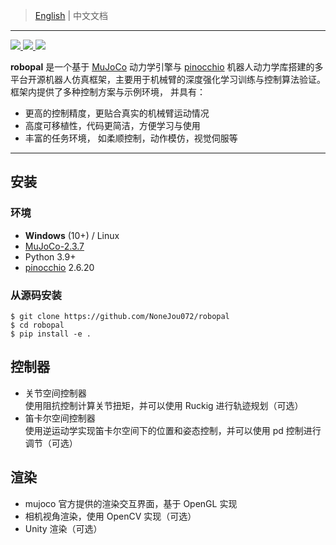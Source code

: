 <!-- Author: Haoran Zhou-->
<!-- date: 04.01.2023 -->
> [English](README.md) | 中文文档
---
<p>
  <a href="https://codeup.teambition.com/62219d81e4c44077bd46bffe/RoboIMI/tree/master" alt="GitHub">
    <img src="https://img.shields.io/github/actions/workflow/status/deepmind/mujoco/build.yml?branch=main">
  </a>
  <a href="https://mujoco.readthedocs.io/" alt="Documentation">
    <img src="https://readthedocs.org/projects/mujoco/badge/?version=latest">
  </a>
  <a href="https://codeup.teambition.com/62219d81e4c44077bd46bffe/RoboIMI/tree/master" alt="License">
    <img src="https://img.shields.io/github/license/deepmind/mujoco">
  </a>
</p>

**robopal** 是一个基于 [MuJoCo](http://mujoco.org/) 动力学引擎与 [pinocchio](https://gepettoweb.laas.fr/doc/stack-of-tasks/pinocchio/master/doxygen-html/index.html) 机器人动力学库搭建的多平台开源机器人仿真框架，主要用于机械臂的深度强化学习训练与控制算法验证。框架内提供了多种控制方案与示例环境，
并具有：
* 更高的控制精度，更贴合真实的机械臂运动情况
* 高度可移植性，代码更简洁，方便学习与使用
* 丰富的任务环境， 如柔顺控制，动作模仿，视觉伺服等

---
## 安装  

### 环境

* **Windows** (10+) / Linux
* [MuJoCo-2.3.7](http://mujoco.org/)
* Python 3.9+
* [pinocchio](https://gepettoweb.laas.fr/doc/stack-of-tasks/pinocchio/master/doxygen-html/index.html) 2.6.20 

### 从源码安装

   ```commandline
   $ git clone https://github.com/NoneJou072/robopal
   $ cd robopal
   $ pip install -e .
   ```
## 控制器
* 关节空间控制器  
  使用阻抗控制计算关节扭矩，并可以使用 Ruckig 进行轨迹规划（可选） 
* 笛卡尔空间控制器  
  使用逆运动学实现笛卡尔空间下的位置和姿态控制，并可以使用 pd 控制进行调节（可选）

## 渲染
* mujoco 官方提供的渲染交互界面，基于 OpenGL 实现
* 相机视角渲染，使用 OpenCV 实现（可选）
* Unity 渲染（可选）

